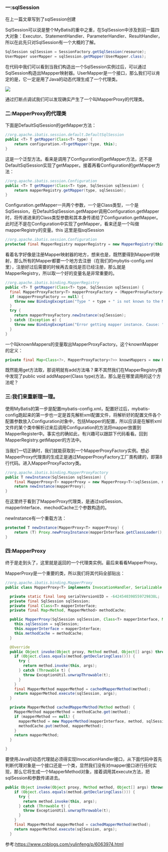 ### 一:sqlSession

在上一篇文章写到了sqlSession创建

SqlSession可以说是整个MyBatis的重中之重，在SqlSession中涉及到前一篇四大对象：Executor、StatementHandler、ParameterHandler、ResultHandler，所以在此先只对SqlSession有一个大概的了解。



````java
SqlSession sqlSession = SessionFactory.getSqlSession(resource); 
UserMapper userMapper = sqlSession.getMapper(UserMapper.class);
````

在代码中我们可以看到当我们构造出一个SqlSession实例过后，可以通过SqlSession构造出Mappper映射器。UserMapper是一个接口，那么我们可以肯定的是，它一定是用了Java的动态代理生成了一个代理类。



![](http://ociu0xfjm.bkt.clouddn.com/18-3-29/18951930.jpg)

通过打断点调试我们可以发现确实产生了一个叫MapperProxy的代理类。



### 二:MapperProxy的代理类

下面是DefaultSqlSession的getMapper方法：

````java
//org.apache.ibatis.session.default.DefaultSqlSession
public <T> T getMapper(Class<T> type) {
    return configuration.<T>getMapper(type, this);
}
````



这是一个泛型方法。看来是调用了Configuration的getMapper方法，还不是DefaultSqlSession实现了getMapper。接着再看Configuration的getMapper方法：

````java
//org.apache.ibatis.session.Configuration
public <T> T getMapper(Class<T> type, SqlSession sqlSession) {
    return mapperRegistry.getMapper(type, sqlSession);
}
````



Configuration.getMapper一共两个参数，一个是Class类型，一个是SqlSession，在DefaultSqlSession.getMapper调用Configuration.getMapper时，将传递进来的Class类型参数和其本身传递给了Configuration.getMapper。此时还不是在Configuration中实现了getMapper，看来还是一个叫做mapperRegistry的变量。this 这里是指sqlSession

````java
//org.apache.ibatis.session.Configuration
protected final MapperRegistry mapperRegistry = new MapperRegistry(this);
````



看着名字好像是注册Mapper映射器的地方，想来也是，既然要得到Mapper的映射，那么所有的Mapper都要一个地方去注册（在我们的mybytis-config.xml里），注册好过后需要的时候再去查找是否已经注册，那么就是MapperRegistry，所以取一个好的变量名是非常重要的。

````java
//org.apache.ibatis.binding.MapperRegistry
public <T> T getMapper(Class<T> type, SqlSession sqlSession) {
  final MapperProxyFactory<T> mapperProxyFactory = (MapperProxyFactory<T>) knownMappers.get(type);
  if (mapperProxyFactory == null) {
    throw new BindingException("Type " + type + " is not known to the MapperRegistry.");
  }
  try {
    return mapperProxyFactory.newInstance(sqlSession);
  } catch (Exception e) {
    throw new BindingException("Error getting mapper instance. Cause: " + e, e);
  }
}
````



一个叫knownMappers的变量取出MapperProxyFactory。这个knownMapper的定义：

````java
private final Map<Class<?>, MapperProxyFactory<?>> knownMappers = new HashMap<Class<?>, MapperProxyFactory<?>>();
````



既然能用get方法取，那说明就有add方法咯？果不其然我们在MapperRegistry类中发现了public <T> void addMapper(Class<T> type)方法，那么是在哪里调用的这个方法呢？

### 三:我们来重新理一理。

使用MyBatis的第一步是配置mybatis-config.xml，配置好过后，mybatis-config跑起来的第一步也一定是首先解析xml配置文件，将解析好的配置文件各个配置参数放入Configuration对象中，包括Mapper的配置，所以应该是在解析xml文件的某个类中解析过来后调用Configuration的方法将mapper放置到MapperRegister中。事实也的确如此，有兴趣可以跟踪下代码看看。回到MapperRegistry.getMapper的方法中。

当我们一切正确时，我们就能获取到一个MapperProxyFactory实例。想必MapperProxy代理类的生成正是通过MapperProxyFactory工厂类构建的，即第8行代码。进入MapperProxyFactory类。

````java
//org.apache.ibatis.binding.MapperProxyFactory
public T newInstance(SqlSession sqlSession) {
    final MapperProxy<T> mapperProxy = new MapperProxy<T>(sqlSession, mapperInterface, methodCache);
    return newInstance(mapperProxy);
}
````



在这里终于看到了MapperProxy代理类，是通过sqlSession、mapperInterface、mechodCache三个参数构造的。



newInstance有一个重载方法：

````java
protected T newInstance(MapperProxy<T> mapperProxy) {
    return (T) Proxy.newProxyInstance(mapperInterface.getClassLoader(), new Class[] { mapperInterface }, mapperProxy);
}
````



### 四:MapperProxy

终于是走到头了，这里就是返回的一个代理类实例。最后来看看MapperProxy。

MapperProxy是一个重要的类，所以我们将其代码全部贴出：

````java
//org.apache.ibatis.binding.MapperProxy
public class MapperProxy<T> implements InvocationHandler, Serializable {

  private static final long serialVersionUID = -6424540398559729838L;
  private final SqlSession sqlSession;
  private final Class<T> mapperInterface;
  private final Map<Method, MapperMethod> methodCache;

  public MapperProxy(SqlSession sqlSession, Class<T> mapperInterface, Map<Method, MapperMethod> methodCache) {
    this.sqlSession = sqlSession;
    this.mapperInterface = mapperInterface;
    this.methodCache = methodCache;
  }

  @Override
  public Object invoke(Object proxy, Method method, Object[] args) throws Throwable {
    if (Object.class.equals(method.getDeclaringClass())) {
      try {
        return method.invoke(this, args);
      } catch (Throwable t) {
        throw ExceptionUtil.unwrapThrowable(t);
      }
    }
    final MapperMethod mapperMethod = cachedMapperMethod(method);
    return mapperMethod.execute(sqlSession, args);
  }

  private MapperMethod cachedMapperMethod(Method method) {
    MapperMethod mapperMethod = methodCache.get(method);
    if (mapperMethod == null) {
      mapperMethod = new MapperMethod(mapperInterface, method, sqlSession.getConfiguration());
      methodCache.put(method, mapperMethod);
    }
    return mapperMethod;
  }

}
````



要使用Java的动态代理就必须得实现InvocationHandler接口，从下面代码中首先判断代理对象是一个接口还是一个类，显然我们没有对mapper接口进行任何实现，那么它将生成一个MapperMethod对象，接着调用其execute方法，把sqlSession和参数传递进去。

````java
public Object invoke(Object proxy, Method method, Object[] args) throws Throwable {
    if (Object.class.equals(method.getDeclaringClass())) {
      try {
        return method.invoke(this, args);
      } catch (Throwable t) {
        throw ExceptionUtil.unwrapThrowable(t);
      }
    }
    final MapperMethod mapperMethod = cachedMapperMethod(method);
    return mapperMethod.execute(sqlSession, args);
  }
````

参考:https://www.cnblogs.com/yulinfeng/p/6063974.html
